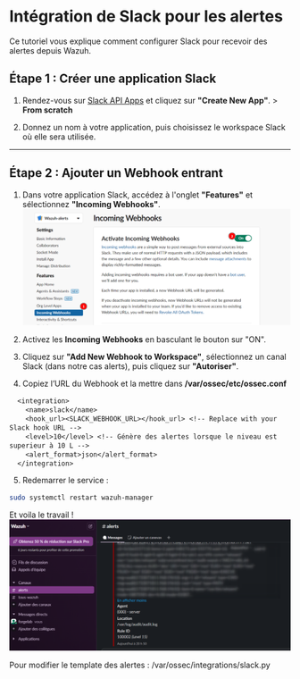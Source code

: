 # Intégration de Slack pour les alertes

Ce tutoriel vous explique comment configurer Slack pour recevoir des alertes depuis Wazuh.

## Étape 1 : Créer une application Slack
1. Rendez-vous sur [Slack API Apps](https://api.slack.com/apps) et cliquez sur **"Create New App"**.  > **From scratch** 

2. Donnez un nom à votre application, puis choisissez le workspace Slack où elle sera utilisée.  

---

## Étape 2 : Ajouter un Webhook entrant
1. Dans votre application Slack, accédez à l'onglet **"Features"** et sélectionnez **"Incoming Webhooks"**.  
   ![Incoming Webhooks](/assets/wazuh-slack.png)

2. Activez les **Incoming Webhooks** en basculant le bouton sur "ON".

3. Cliquez sur **"Add New Webhook to Workspace"**, sélectionnez un canal Slack (dans notre cas alerts), puis cliquez sur **"Autoriser"**.  
4. Copiez l’URL du Webhook et la mettre dans **/var/ossec/etc/ossec.conf**
   
```
  <integration>
    <name>slack</name>
    <hook_url><SLACK_WEBHOOK_URL></hook_url> <!-- Replace with your Slack hook URL -->
    <level>10</level> <!-- Génère des alertes lorsque le niveau est superieur à 10 L -->
    <alert_format>json</alert_format>
  </integration>
```



5. Redemarrer le service :
```bash
sudo systemctl restart wazuh-manager
```

Et voila le travail ! 
![Résultat](/assets/resultat.png)


Pour modifier le template des alertes : /var/ossec/integrations/slack.py

